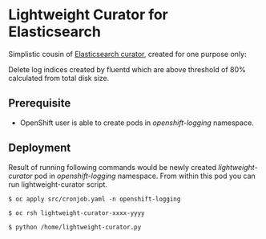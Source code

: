 # Lightweight Curator for Elasticsearch

Simplistic cousin of [Elasticsearch curator](https://github.com/elastic/curator), created for one purpose only:

Delete log indices created by fluentd which are above threshold of 80% calculated from total disk size.

## Prerequisite

- OpenShift user is able to create pods in *openshift-logging* namespace.

## Deployment

Result of running following commands would be newly created *lightweight-curator* pod in *openshift-logging* namespace. From within this pod you can run lightweight-curator script.

    $ oc apply src/cronjob.yaml -n openshift-logging

    $ oc rsh lightweight-curator-xxxx-yyyy

    $ python /home/lightweight-curator.py
